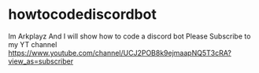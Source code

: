 # howtocodediscordbot
Im Arkplayz And I will show how to code a discord bot
Please Subscribe to my YT channel https://www.youtube.com/channel/UCJ2POB8k9ejmaapNQ5T3cRA?view_as=subscriber
